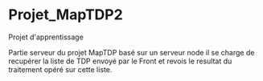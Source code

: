 # Projet_MapTDP2
Projet d'apprentissage

Partie serveur du projet MapTDP basé sur un serveur node il se charge de recupérer la liste de TDP envoyé par le Front et 
revois le resultat du traitement opéré sur cette liste.
